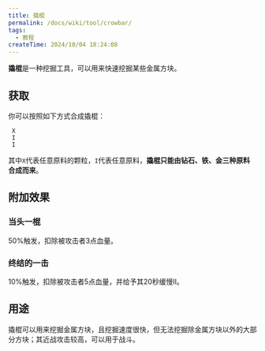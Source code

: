```yaml
---
title: 撬棍
permalink: /docs/wiki/tool/crowbar/
tags:
  - 教程
createTime: 2024/10/04 18:24:08
---
```

**撬棍**是一种挖掘工具，可以用来快速挖掘某些金属方块。

## 获取
你可以按照如下方式合成撬棍：

~~~
 X
 I
 I
~~~

其中`X`代表任意原料的颗粒，`I`代表任意原料，**撬棍只能由钻石、铁、金三种原料合成而来**。

## 附加效果
### 当头一棍
50%触发，扣除被攻击者3点血量。

### 终结的一击
10%触发，扣除被攻击者5点血量，并给予其20秒缓慢II。 

## 用途
撬棍可以用来挖掘金属方块，且挖掘速度很快，但无法挖掘除金属方块以外的大部分方块；其近战攻击较高，可以用于战斗。